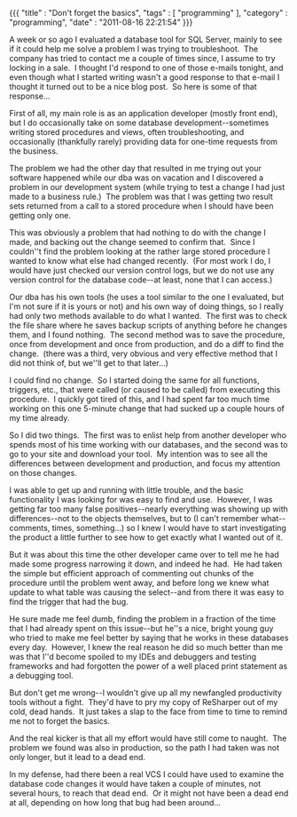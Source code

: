 {{{ "title" : "Don't forget the basics", "tags" : [ "programming" ], "category" : "programming", "date" : "2011-08-16 22:21:54" }}}

A week or so ago I evaluated a database tool for SQL Server, mainly to see if it could help me solve a problem I was trying to troubleshoot.  The company has tried to contact me a couple of times since, I assume to try locking in a sale.  I thought I'd respond to one of those e-mails tonight, and even though what I started writing wasn't a good response to that e-mail I thought it turned out to be a nice blog post.  So here is some of that response...

First of all, my main role is as an application developer (mostly front end), but I do occasionally take on some database development--sometimes writing stored procedures and views, often troubleshooting, and occasionally (thankfully rarely) providing data for one-time requests from the business.

The problem we had the other day that resulted in me trying out your software happened while our dba was on vacation and I discovered a problem in our development system (while trying to test a change I had just made to a business rule.)  The problem was that I was getting two result sets returned from a call to a stored procedure when I should have been getting only one.

This was obviously a problem that had nothing to do with the change I made, and backing out the change seemed to confirm that.  Since I couldn''t find the problem looking at the rather large stored procedure I wanted to know what else had changed recently.  (For most work I do, I would have just checked our version control logs, but we do not use any version control for the database code--at least, none that I can access.)

Our dba has his own tools (he uses a tool similar to the one I evaluated, but I'm not sure if it is yours or not) and his own way of doing things, so I really had only two methods available to do what I wanted.  The first was to check the file share where he saves backup scripts of anything before he changes them, and I found nothing.  The second method was to save the procedure, once from development and once from production, and do a diff to find the change.  (there was a third, very obvious and very effective method that I did not think of, but we''ll get to that later...)

I could find no change.  So I started doing the same for all functions, triggers, etc., that were called (or caused to be called) from executing this procedure.  I quickly got tired of this, and I had spent far too much time working on this one 5-minute change that had sucked up a couple hours of my time already.

So I did two things.  The first was to enlist help from another developer who spends most of his time working with our databases, and the second was to go to your site and download your tool.  My intention was to see all the differences between development and production, and focus my attention on those changes.

I was able to get up and running with little trouble, and the basic functionality I was looking for was easy to find and use.  However, I was getting far too many false positives--nearly everything was showing up with differences--not to the objects themselves, but to (I can't remember what--comments, times, something...) so I knew I would have to start investigating the product a little further to see how to get exactly what I wanted out of it.

But it was about this time the other developer came over to tell me he had made some progress narrowing it down, and indeed he had.  He had taken the simple but efficient approach of commenting out chunks of the procedure until the problem went away, and before long we knew what update to what table was causing the select--and from there it was easy to find the trigger that had the bug.

He sure made me feel dumb, finding the problem in a fraction of the time that I had already spent on this issue--but he''s a nice, bright young guy who tried to make me feel better by saying that he works in these databases every day.  However, I knew the real reason he did so much better than me was that I''d become spoiled to my IDEs and debuggers and testing frameworks and had forgotten the power of a well placed print statement as a debugging tool.

But don't get me wrong--I wouldn't give up all my newfangled productivity tools without a fight.  They'd have to pry my copy of ReSharper out of my cold, dead hands.  It just takes a slap to the face from time to time to remind me not to forget the basics.

And the real kicker is that all my effort would have still come to naught.  The problem we found was also in production, so the path I had taken was not only longer, but it lead to a dead end.

In my defense, had there been a real VCS I could have used to examine the database code changes it would have taken a couple of minutes, not several hours, to reach that dead end.  Or it might not have been a dead end at all, depending on how long that bug had been around...